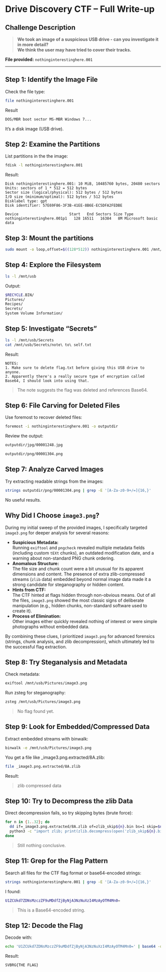 # Drive Discovery CTF – Full Write-up

## Challenge Description

> **We took an image of a suspicious USB drive - can you investigate it in more detail?  
> We think the user may have tried to cover their tracks.**

**File provided:** `nothinginterestinghere.001`

---

## Step 1: Identify the Image File

Check the file type:
```sh
file nothinginterestinghere.001
```

Result
```sh
DOS/MBR boot sector MS-MBR Windows 7...
```
It’s a disk image (USB drive).

## Step 2: Examine the Partitions

List partitions in the the image:
```sh
fdisk -l nothinginterestinghere.001
```

Result:
```
Disk nothinginterestinghere.001: 10 MiB, 10485760 bytes, 20480 sectors
Units: sectors of 1 * 512 = 512 bytes
Sector size (logical/physical): 512 bytes / 512 bytes
I/O size (minimum/optimal): 512 bytes / 512 bytes
Disklabel type: gpt
Disk identifier: 57E69F86-3F3B-41EE-8B6E-EC5DFA2FEDBE

Device                       Start   End Sectors Size Type
nothinginterestinghere.001p1   128 16511   16384   8M Microsoft basic data
```

## Step 3: Mount the partitions

```sh
sudo mount -o loop,offset=$((128*512)) nothinginterestinghere.001 /mnt/usb
```
## Step 4: Explore the Filesystem
```sh
ls -l /mnt/usb
```

Output:

```sh
$RECYCLE.BIN/
Pictures/
Recipes/
Secrets/
System Volume Information/
```
## Step 5: Investigate “Secrets”
```sh
ls -l /mnt/usb/Secrets
cat /mnt/usb/Secrets/note\ to\ self.txt
```

Result:
```vbnet
NOTES:
1. Make sure to delete flag.txt before giving this USB drive to anyone.
2. Apparently there's a really secure type of encryption called Base64, I should look into using that.
```
> The note suggests the flag was deleted and references Base64.


## Step 6: File Carving for Deleted Files
Use foremost to recover deleted files:

```sh
foremost -i nothinginterestinghere.001 -o outputdir
```
Review the output:

```sh
outputdir/jpg/00001248.jpg

outputdir/png/00001304.png
```

## Step 7: Analyze Carved Images
Try extracting readable strings from the images:

```sh
strings outputdir/png/00001304.png | grep -E '[A-Za-z0-9+/=]{16,}'
```
No useful results.

## Why Did I Choose `image3.png`?

During my initial sweep of the provided images, I specifically targeted `image3.png` for deeper analysis for several reasons:

- **Suspicious Metadata:**  
  Running `exiftool` and `pngcheck` revealed multiple metadata fields (including custom `tEXt` chunks), an outdated modification date, and a warning about non-standard PNG chunk ordering.
- **Anomalous Structure:**  
  The file size and chunk count were a bit unusual for its apparent dimensions and content. The presence of extra zlib-compressed streams (`zlib` data) embedded beyond normal image data made it a strong candidate for steganography or hidden content.
- **Hints from CTF:**  
  The CTF hinted at flags hidden through non-obvious means. Out of all the files, `image3.png` showed the most classic signs of deliberate manipulation (e.g., hidden chunks, non-standard software used to create it).
- **Process of Elimination:**  
  Other images either quickly revealed nothing of interest or were simple photographs without embedded data.

By combining these clues, I prioritized `image3.png` for advanced forensics (strings, chunk analysis, and zlib decompression), which ultimately led to the successful flag extraction.


## Step 8: Try Steganalysis and Metadata
Check metadata:

```sh
exiftool /mnt/usb/Pictures/image3.png
```

Run zsteg for steganography:

```sh
zsteg /mnt/usb/Pictures/image3.png
```
> No flag found yet.

## Step 9: Look for Embedded/Compressed Data
Extract embedded streams with binwalk:

```sh
binwalk -e /mnt/usb/Pictures/image3.png
```

You get a file like _image3.png.extracted/8A.zlib:

```sh
file _image3.png.extracted/8A.zlib
```
Result:
> zlib compressed data

## Step 10: Try to Decompress the zlib Data
Direct decompression fails, so try skipping bytes (brute force):

```sh
for n in {1..32}; do
  dd if=_image3.png.extracted/8A.zlib of=zlib_skip${n}.bin bs=1 skip=$n status=none
  python3 -c "import zlib; print(zlib.decompress(open('zlib_skip${n}.bin','rb').read()).decode(errors='ignore'))" 2>/dev/null
done
```

> Still nothing conclusive.

## Step 11: Grep for the Flag Pattern
Search all files for the CTF flag format or base64-encoded strings:

```sh
strings nothinginterestinghere.001 | grep -E '[A-Za-z0-9+/=]{16,}'
```
I found: 
```sh
U1ZCUkd7ZDNsMzczZF9uMDdfZjByNjA3NzNuXzI4MzAyOTM4Mn0=
```
> This is a Base64-encoded string.

## Step 12: Decode the Flag
Decode with:

```sh
echo 'U1ZCUkd7ZDNsMzczZF9uMDdfZjByNjA3NzNuXzI4MzAyOTM4Mn0=' | base64 -d
```
Result:
```sh
SVBRG{THE FLAG}
```
